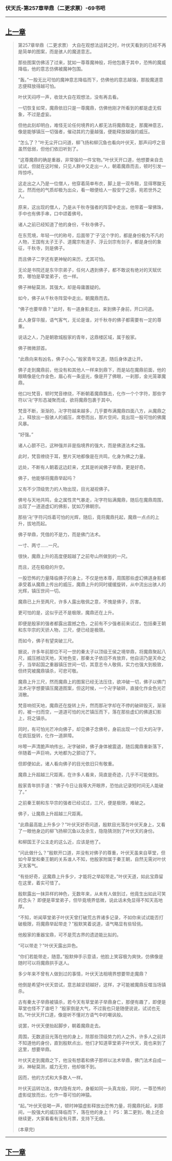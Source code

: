 ### 伏天氏-第257章举鼎（二更求票）-69书吧

--------
[上一章](./479b7bba7327c71526c3c6e85f19c821.md)
--------


>
>
>
>第257章举鼎（二更求票）
>大自在观想法运转之时，叶伏天看到的已经不再是简单的图案，而是骇人的魔道意志。
>
>那些图案仿佛活了过来，犹如一尊尊魔神般，将他包裹于其中，恐怖的魔威降临，他的意志仿佛被魔神包围。
>
>“轰。”一股无比可怕的魔神意志降临而下，仿佛他的意志越强，那股魔道意志便释放得越可怕。
>
>叶伏天闷哼一声，收敛大自在观想法，没有再去看。
>
>一切恢复如常，魔鼎依旧只是一尊魔鼎，仿佛他刚才所看到的都是虚无假象，不过是虚妄。
>
>但他此刻却明白，难怪无论任何境界的人都无法将魔鼎取走，那魔神意志，像是能够镇压一切强者，催动其的力量越强，便能释放越强的威压。
>
>“怎么了？”叶无尘开口问道，柳飞扬和柳沉鱼也看向叶伏天，那声闷哼之音虽然低弱，但他们依旧听到了。
>
>“这尊魔鼎的确是重器，非常强的一件宝物。”叶伏天开口道，他想要亲自去试试，但就在这时候，只见人群中又走出一人，朝着魔鼎而去，顿时引发一阵惊呼。
>
>这走出之人乃是一位僧人，他穿着简单布衣，脚上是一双布鞋，显得寒酸无比，然而他的气质却极为出众，看一眼便给人一股安宁之感，宛若世外之人。
>
>原来，这出现的僧人，乃是从千秋寺强者的阵营中走出，他带着一窜佛珠，手中也有佛手串，口中颂着佛号。
>
>诸人之前已经知道了他的身份，千秋寺佛子。
>
>在东荒境，年轻一代的称号，后面带了‘子’这个字的，都是身份极为不凡的人物，王国有太子王子、道魔宗有道子、浮云剑宗有剑子，都是身份的象征，千秋寺，则是佛子。
>
>而且佛子二字还有更神秘的来历，尤其可怕。
>
>无论是书院还是东华宗弟子，任何人遇到佛子，都不敢说有绝对的天赋优势，哪怕是草堂弟子，也一样。
>
>佛子神秘莫测，其强大，却是毋庸置疑的。
>
>如今，佛子从千秋寺阵营中走出，朝魔鼎而去。
>
>“佛子也要举鼎？”此时，有一道身影走出，来到佛子身前，开口问道。
>
>此人身穿华服，语气客气，无论是谁，对千秋寺的佛子都需要有一定的尊重。
>
>说话之人，乃是朝歌城殷家的青年，这鼎楼区域，属于殷家。
>
>佛子微微颔首。
>
>“此鼎向来有凶名，佛子小心。”殷家青年又道，随后身体退让开。
>
>佛子走到魔鼎前，他没有和其他人一样来到鼎下，而是站在魔鼎前面，他的眼睛像是化作金色，眉心有一条竖光，像是开了佛眼，一刹那，金光笼罩魔鼎。
>
>他口吐梵音，顿时梵音缭绕，不断朝着魔鼎飘去，化作一个个字符，那些字符以‘卍’字形态凝聚而成，欲将魔鼎包裹于其中。
>
>梵音不断，渐渐的，卍字符越来越多，几乎要布满魔鼎四面八方，从魔鼎之上，释放出一股骇人的威压，席卷而出，那片空间，竟出现一股可怕的佛魔风暴。
>
>“好强。”
>
>诸人心颤不已，这种强并非是指境界的强大，而是佛道法术之强。
>
>此时，梵音缭绕于耳，整片天地都像是在共鸣，化身为佛之力量。
>
>远处，不断有人朝着这边赶来，尤其是听闻佛子举鼎，更是好奇。
>
>佛子，他能够将魔鼎举起吗？
>
>又有不少顶级势力的人物出现，目光凝视佛子。
>
>佛号与天地共鸣，金之属性灵气暴走，卍字符贴满魔鼎，随后在魔鼎周围，出现了一道道虚幻的佛影，犹如万佛朝宗。
>
>那些‘卍’字符闪烁着可怕的光辉，随后，竟将魔鼎托起，魔鼎一点点的上升，拔地而起。
>
>佛子举鼎，凭借的不是力，而是佛门法术。
>
>一寸、两寸……一尺。
>
>很快，魔鼎上升的高度便超越了之前夸山所做到的一尺。
>
>而且，还在稳稳的升空。
>
>一股恐怖的力量降临佛子的身上，不仅是他本尊，周围那些虚幻佛道身影都承受着从魔鼎上传出的威压，魔鼎上升的同时缓缓旋转，从中流出出骇人的光辉，镇压世间一切。
>
>魔鼎已上升至两尺，许多人露出敬佩之意，不愧是佛子，厉害。
>
>更可怕的是，这似乎还不是极限，魔鼎还在上升。
>
>即便是殷家的强者都露出震撼之色，之前有不少强者前来试过，包括秦王朝和东华宗的天骄人物，三尺，便已经是极限。
>
>而如今，佛子有望突破三尺。
>
>据说，许多年前那位不可一世的秦太子以顶级王侯之境举鼎，将魔鼎聚起八尺，威压撼动天地，天地色变，那秦太子依旧不肯放弃，他自诩乃是天命之子，当举起国之重器镇压世间一切，其意志令人敬佩，实力也强大到极致，但终究被魔鼎镇杀，可悲可敬。
>
>魔鼎上升三尺，然而魔鼎上的图案已经无法压住，欲冲破一切，佛子以佛门法术卍字想要镇压魔道图案，但这时候，一个卍字破碎，直接化作金色光芒消散。
>
>梵音响彻天地，魔鼎还在旋转上升，然而那卍字却在不停的破碎毁灭，渐渐的，被一扫而空，一道道可怕的光芒镇压而下，落在那些虚幻的佛道幻影上，将之镇杀。
>
>同时，有可怕光芒冲向佛子，却见佛子念佛号，身前出现一个巨大的卍字，在疯狂旋转，化作一道屏障。
>
>咔嚓一声清脆声响传出，卍字破碎，佛子身体被震退，随后魔鼎重新落下，伴随着一声巨响，大地都为之颤动了下。
>
>但即便如此，诸人看向佛子的目光依旧只有敬重。
>
>魔鼎上升超越三尺距离，在许多人看来，简直是奇迹，几乎不可能做到。
>
>殷家青年拱手道：“佛子今日让我等大开眼界，恐怕此记录短时间无人能破了。”
>
>之前秦王朝和东华宗的强者已经试过，三尺，便是极限，难破之。
>
>佛子，让魔鼎上升超越三尺距离。
>
>“此鼎最高能上升多少？”叶伏天好奇问道，殷默目光落在叶伏天身上，又看了一眼他身边的柳飞扬柳沉鱼以及余生，隐隐猜测到了叶伏天的身份。
>
>和柳国王子公主走的这么近，应该是他了。
>
>“问此做什么？”殷默开口道，并没有对佛子的尊重，叶伏天虽来自草堂，但如今草堂和秦王朝的关系谁人不知，他殷家附属于秦王朝，自然无需对叶伏天太客气。
>
>“有些好奇，这魔鼎上升多少，才能将之举起带走。”叶伏天道，如此宝鼎留在这里，着实可惜了。
>
>殷默露出一抹异样的神色，无数年来，从未有人做到过，他竟生出如此可笑的念头？
>即便是草堂弟子，但毕竟境界低微，说此话未免显得不知天高地厚。
>
>“不知，听闻草堂弟子叶伏天曾打破荒古界诸多记录，不如你来试试能否打破极限，将魔鼎举起带走？”殷默笑着说道，语气略显有些轻佻。
>
>他殷家的重器宝鼎，可不是荒古界的遗迹能比拟的。
>
>“可以带走？”叶伏天露出异色。
>
>“你们若能带走，随意。”殷默伸手示意请，他脸上笑容极为爽快，仿佛像是随时可以将魔鼎拱手送人。
>
>多少年来不曾有人做到过的事情，叶伏天法相境界想要带走魔鼎？
>
>他倒是希望叶伏天尝试，意志越坚韧越好，这样，才可能被魔鼎反噬当场镇杀。
>
>古有秦太子举鼎被镇杀，若今天有草堂弟子举鼎身亡，那便有趣了，即便是草堂也怪不了谁吧？
>“殷家倒是大气，不过我也只是随便说说，试试也无妨。”叶伏天开口道，像是听不懂对方语气中的嘲讽般。
>
>说罢，叶伏天便抬起脚步，朝着魔鼎走去。
>
>周围，无数道目光落在他的身上，除那些顶级势力的人之外，许多人之前并不知道他的身份，直到殷默点出，他们才知道草堂弟子叶伏天，竟也来到了这里，想要举鼎。
>
>叶伏天走到魔鼎之下，他没有想着和佛子那样以法术举鼎，佛门法术自成一派，神秘莫测，威力无穷，他却做不到。
>
>因而，他的方式和大多数人一样。
>
>叶伏天运转功法，体内隐有龙吟，身躯如同一头真龙般，同时，一尊恐怖的虚影绽放而出，化作一尊可怕的神猿。
>
>“起。”叶伏天低喝一声，顿时神猿虚影释放出恐怖力量，将魔鼎托起，刹那间，一股强大的威压降临而下，落在他的身上！
>PS：第二更到，晚上还会继续更，大家看看有没有月票，支持下无痕。
>
>(本章完)
>
>

--------
[下一章](./1203a3ce275d01dacf8ee83304947c9b.md)
--------
